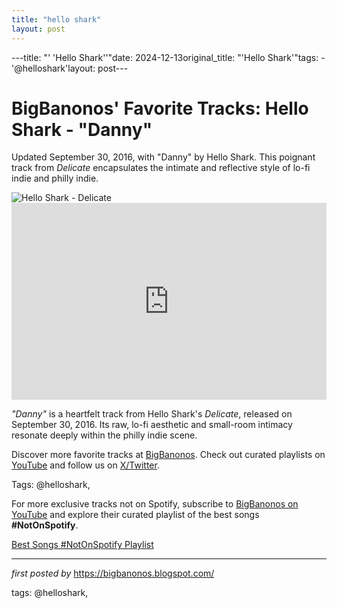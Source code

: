 ```yaml
---
title: "hello shark"
layout: post
---
```

---title: "' 'Hello Shark''"date: 2024-12-13original_title: "'Hello Shark'"tags:  - '@helloshark'layout: post---<!-- Post Title --><h1 >BigBanonos' Favorite Tracks: Hello Shark - "Danny"</h1> <!-- Introductory Text --><p >Updated September 30, 2016, with "Danny" by Hello Shark. This poignant track from *Delicate* encapsulates the intimate and reflective style of lo-fi indie and philly indie.</p> <!-- Featured Image --><div > <img src="https://images.genius.com/917b38d3bb2942926d8ebb7613739bae.700x700x1.jpg" alt="Hello Shark - Delicate" /></div> <!-- YouTube Video Embed --><div > <iframe width="100%" height="315" src="https://www.youtube.com/embed/pt7uQSZp0Wg" title="hello shark - danny" frameborder="0" allow="accelerometer; autoplay; encrypted-media; gyroscope; picture-in-picture; web-share" referrerpolicy="strict-origin-when-cross-origin" allowfullscreen></iframe></div> <!-- Song Information --><div > <p><em>"Danny"</em> is a heartfelt track from Hello Shark's *Delicate*, released on September 30, 2016. Its raw, lo-fi aesthetic and small-room intimacy resonate deeply within the philly indie scene.</p></div> <!-- Footer Links --><div > <p>Discover more favorite tracks at <a href="https://bigbanonos.blogspot.com/" target="_blank">BigBanonos</a>. Check out curated playlists on <a href="https://www.youtube.com/@BigBanonos" target="_blank">YouTube</a> and follow us on <a href="https://x.com/bigbanonos" target="_blank">X/Twitter</a>.</p></div> <!-- Tags --><p >Tags: @helloshark,</p><!--Subscribe and Playlist Links--><div>    <p>For more exclusive tracks not on Spotify, subscribe to <a href="https://www.youtube.com/@BigBanonos" target="_blank">BigBanonos on YouTube</a> and explore their curated playlist of the best songs <strong>#NotOnSpotify</strong>.</p>    <p><a href="https://www.youtube.com/playlist?list=PLtuNtuTatqI0kFahUCbtbfenC_ET5O_tr" target="_blank">Best Songs #NotOnSpotify Playlist<br /></a></p></div><hr /><p><em>first posted by</em> <a href="https://bigbanonos.blogspot.com/" rel="noopener" target="_new">https://bigbanonos.blogspot.com/</a></p><p>tags: @helloshark,</p>